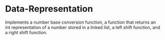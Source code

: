 # Data-Representation
Implements a number base conversion function, a function that returns an int representation of a number stored in a linked list, a left shift function, and a right shift function.

